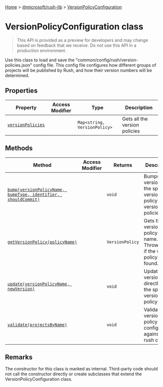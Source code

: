 [Home](./index) &gt; [@microsoft/rush-lib](./rush-lib.md) &gt; [VersionPolicyConfiguration](./rush-lib.versionpolicyconfiguration.md)

# VersionPolicyConfiguration class

> This API is provided as a preview for developers and may change based on feedback that we receive. Do not use this API in a production environment.

Use this class to load and save the "common/config/rush/version-policies.json" config file. This config file configures how different groups of projects will be published by Rush, and how their version numbers will be determined.

## Properties

|  Property | Access Modifier | Type | Description |
|  --- | --- | --- | --- |
|  [`versionPolicies`](./rush-lib.versionpolicyconfiguration.versionpolicies.md) |  | `Map<string, VersionPolicy>` | Gets all the version policies |

## Methods

|  Method | Access Modifier | Returns | Description |
|  --- | --- | --- | --- |
|  [`bump(versionPolicyName, bumpType, identifier, shouldCommit)`](./rush-lib.versionpolicyconfiguration.bump.md) |  | `void` | Bumps up versions for the specified version policy or all version policies |
|  [`getVersionPolicy(policyName)`](./rush-lib.versionpolicyconfiguration.getversionpolicy.md) |  | `VersionPolicy` | Gets the version policy by its name. Throws error if the version policy is not found. |
|  [`update(versionPolicyName, newVersion)`](./rush-lib.versionpolicyconfiguration.update.md) |  | `void` | Updates the version directly for the specified version policy |
|  [`validate(projectsByName)`](./rush-lib.versionpolicyconfiguration.validate.md) |  | `void` | Validate the version policy configuration against the rush config |

## Remarks

The constructor for this class is marked as internal. Third-party code should not call the constructor directly or create subclasses that extend the VersionPolicyConfiguration class.

